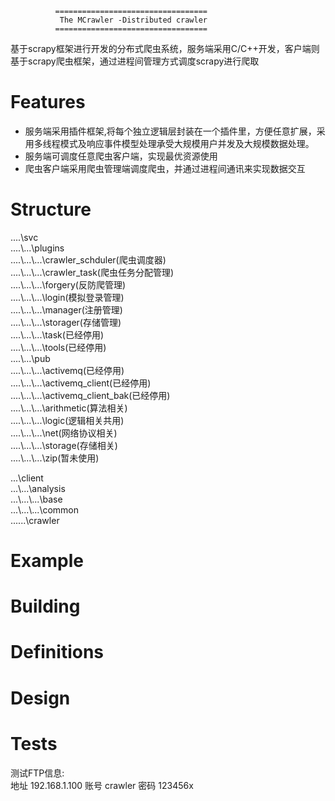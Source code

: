               ==================================
               The MCrawler -Distributed crawler
              ==================================

基于scrapy框架进行开发的分布式爬虫系统，服务端采用C/C++开发，客户端则基于scrapy爬虫框架，通过进程间管理方式调度scrapy进行爬取

Features
========
 * 服务端采用插件框架,将每个独立逻辑层封装在一个插件里，方便任意扩展，采用多线程模式及响应事件模型处理承受大规模用户并发及大规模数据处理。
 * 服务端可调度任意爬虫客户端，实现最优资源使用
 * 爬虫客户端采用爬虫管理端调度爬虫，并通过进程间通讯来实现数据交互
 

Structure
========
....\\svc  
....\\...\\plugins  
....\\...\\...\\crawler_schduler(爬虫调度器)  
....\\...\\...\\crawler_task(爬虫任务分配管理)  
....\\...\\...\\forgery(反防爬管理)  
....\\...\\...\\login(模拟登录管理)  
....\\...\\...\\manager(注册管理)  
....\\...\\...\\storager(存储管理)  
....\\...\\...\\task(已经停用)  
....\\...\\...\\tools(已经停用)  
....\\...\\pub  
....\\...\\...\\activemq(已经停用)  
....\\...\\...\\activemq_client(已经停用)  
....\\...\\...\\activemq_client_bak(已经停用)  
....\\...\\...\\arithmetic(算法相关)  
....\\...\\...\\logic(逻辑相关共用)  
....\\...\\...\\net(网络协议相关)  
....\\...\\...\\storage(存储相关)  
....\\...\\...\\zip(暂未使用)  
  
...\\client  
...\\...\\analysis  
...\\...\\...\\base  
...\\...\\...\\common  
...\...\crawler  

Example
========



Building
========


Definitions
========


Design
========


Tests
========
测试FTP信息:  
地址 192.168.1.100
账号 crawler
密码 123456x
